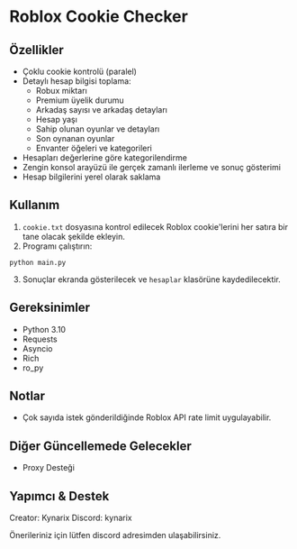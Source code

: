 # Roblox Cookie Checker

## Özellikler
- Çoklu cookie kontrolü (paralel)
- Detaylı hesap bilgisi toplama:
  - Robux miktarı
  - Premium üyelik durumu
  - Arkadaş sayısı ve arkadaş detayları
  - Hesap yaşı
  - Sahip olunan oyunlar ve detayları
  - Son oynanan oyunlar
  - Envanter öğeleri ve kategorileri
- Hesapları değerlerine göre kategorilendirme
- Zengin konsol arayüzü ile gerçek zamanlı ilerleme ve sonuç gösterimi
- Hesap bilgilerini yerel olarak saklama

## Kullanım
1. `cookie.txt` dosyasına kontrol edilecek Roblox cookie'lerini her satıra bir tane olacak şekilde ekleyin.
2. Programı çalıştırın:
```
python main.py
```
3. Sonuçlar ekranda gösterilecek ve `hesaplar` klasörüne kaydedilecektir.

## Gereksinimler
- Python 3.10
- Requests
- Asyncio
- Rich
- ro_py

## Notlar
- Çok sayıda istek gönderildiğinde Roblox API rate limit uygulayabilir.

## Diğer Güncellemede Gelecekler
- Proxy Desteği

## Yapımcı & Destek
Creator: Kynarix
Discord: kynarix

Önerileriniz için lütfen discord adresimden ulaşabilirsiniz.
